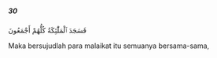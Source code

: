 ##### 30

<span class="ayah">فَسَجَدَ ٱلْمَلَٰٓئِكَةُ كُلُّهُمْ أَجْمَعُونَ</span>

<span class="ayah_translation">Maka bersujudlah para malaikat itu semuanya bersama-sama,</span>
